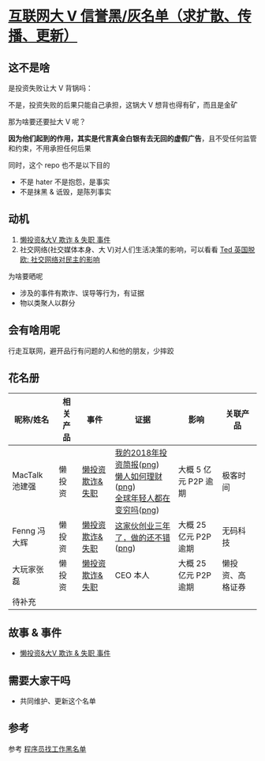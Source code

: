 # [互联网大 V 信誉黑/灰名单（求扩散、传播、更新）](https://cz-redit-vault.github.io/credit/)

## 这不是啥

是投资失败让大 V 背锅吗：

不是，投资失败的后果只能自己承担，这锅大 V 想背也得有矿，而且是金矿

那为啥要还要扯大 V 呢？

**因为他们起到的作用，其实是代言真金白银有去无回的虚假广告**，且不受任何监管和约束，不用承担任何后果

同时，这个 repo 也不是以下目的

- 不是 hater 不是抱怨，是事实
- 不是抹黑 & 诋毁，是陈列事实

## 动机

1. [懒投资&大V 欺诈 & 失职 事件](stories/story-lantouzi.md)
2. 社交网络(社交媒体本身、大 V)对人们生活决策的影响，可以看看 [Ted 英国脱欧: 社交网络对民主的影响](https://youtu.be/OQSMr-3GGvQ)

为啥要晒呢
- 涉及的事件有欺诈、误导等行为，有证据
- 物以类聚人以群分

## 会有啥用呢

行走互联网，避开品行有问题的人和他的朋友，少摔跤

## 花名册

| 昵称/姓名 | 相关产品 | 事件 | 证据 | 影响 | 关联产品 |
| -- | -- | -- | -- | -- | -- |
| MacTalk 池建强 | 懒投资 | [懒投资 欺诈&失职](stories/story-lantouzi.md) |[我的2018年投资简报](https://mp.weixin.qq.com/s/oioV7DY-6YZsll37rGUU-w)([png](screenshots/mactalk01.png)) <br/>[懒人如何理财](https://mp.weixin.qq.com/s/ebdwFb1DGf18ELtaTQikgg)([png](screenshots/mactalk02.png)) <br/>[全球年轻人都在变穷吗](https://mp.weixin.qq.com/s/aw5FV-AmEpN4fAZFt2jd7g)([png](screenshots/mactalk03.png))| 大概 5 亿元 P2P 逾期 | 极客时间 |
| Fenng 冯大辉 | 懒投资 | [懒投资 欺诈&失职](stories/story-lantouzi.md) |[这家伙创业三年了，做的还不错](https://mp.weixin.qq.com/s/7baiuz82RmsLA7Nz_3dmmA)([png](screenshots/fenng01.png))| 大概 25 亿元 P2P 逾期 | 无码科技 |
| 大玩家张磊 | 懒投资 | [懒投资 欺诈&失职](stories/story-lantouzi.md) | CEO 本人 | 大概 25 亿元 P2P 逾期 | 懒投资、高格证券 |
| 待补充 | | |

## 故事 & 事件

- [懒投资&大V 欺诈 & 失职 事件](stories/story-lantouzi.md)

## 需要大家干吗

- 共同维护、更新这个名单

## 参考

参考 [程序员找工作黑名单](https://github.com/shengxinjing/programmer-job-blacklist)
